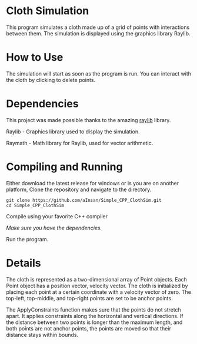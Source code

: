 # Cloth Simulation

This program simulates a cloth made up of a grid of points with interactions between them. The simulation is displayed using the graphics library Raylib.

# How to Use

The simulation will start as soon as the program is run. You can interact with the cloth by clicking to delete points.

# Dependencies
This project was made possible thanks to the amazing [raylib](https://www.raylib.com/) library.

Raylib - Graphics library used to display the simulation.

Raymath - Math library for Raylib, used for vector arithmetic.

# Compiling and Running

Either download the latest release for windows or is you are on another platform, 
Clone the repository and navigate to the directory.
```
git clone https://github.com/aInsan/Simple_CPP_ClothSim.git
cd Simple_CPP_ClothSim
```
  Compile using your favorite C++ compiler
  
*Make sure you have the dependencies.*

Run the program.

# Details

The cloth is represented as a two-dimensional array of Point objects. Each Point object has a position vector, velocity vector. The cloth is initialized by placing each point at a certain coordinate with a velocity vector of zero. The top-left, top-middle, and top-right points are set to be anchor points.

The ApplyConstraints function makes sure that the points do not stretch apart. It applies constraints along the horizontal and vertical directions. If the distance between two points is longer than the maximum length, and both points are not anchor points, the points are moved so that their distance stays within bounds.